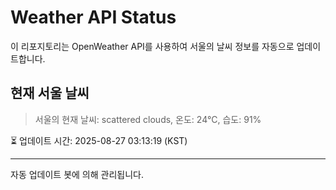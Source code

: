 
# Weather API Status

이 리포지토리는 OpenWeather API를 사용하여 서울의 날씨 정보를 자동으로 업데이트합니다.

## 현재 서울 날씨
> 서울의 현재 날씨: scattered clouds, 온도: 24°C, 습도: 91%

⏳ 업데이트 시간: 2025-08-27 03:13:19 (KST)

---
자동 업데이트 봇에 의해 관리됩니다.
